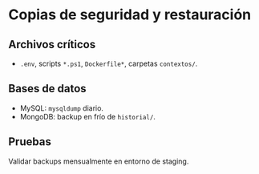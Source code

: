 # Copias de seguridad y restauración

## Archivos críticos
- `.env`, scripts `*.ps1`, `Dockerfile*`, carpetas `contextos/`.

## Bases de datos
- MySQL: `mysqldump` diario.
- MongoDB: backup en frío de `historial/`.

## Pruebas
Validar backups mensualmente en entorno de staging.
